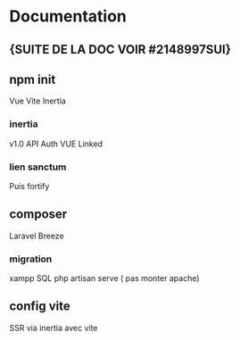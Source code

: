 # Documentation
## {SUITE DE LA DOC VOIR #2148997SUI}
## npm init
Vue
Vite
Inertia
### inertia
v1.0 API 
Auth VUE Linked
### lien sanctum
Puis fortify
## composer
Laravel
Breeze
### migration
xampp SQL
php artisan serve ( pas monter apache)
## config vite
SSR via inertia avec vite


